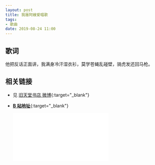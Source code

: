 ```yaml
---
layout: post
title: 我厝阿嫂爱唱歌
tags: 
- 歌曲
date: 2019-08-24 11:00
---
```

## 歌词

他把反话正面讲，我满身冷汗湿衣衫，莫学苍蝇乱碰壁，骑虎发还回马枪。

## 相关链接

* 见 [旧天堂书店 微博](https://weibo.com/2002216977/I3TFJmjbV?type=comment){:target="_blank"}
  
* [**B 站地址**](https://www.bilibili.com/video/BV1nD4y197v3){:target="_blank"}
  
  <div class="iframe-container"><iframe class="responsive-iframe" src="//player.bilibili.com/player.html?aid=712552132&bvid=BV1nD4y197v3&cid=250110079&page=1" frameborder="no" allowfullscreen="true"></iframe></div>